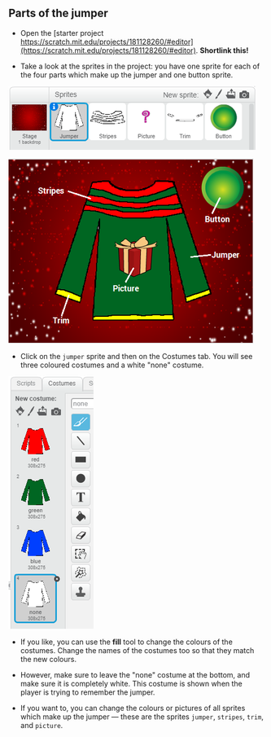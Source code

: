 ## Parts of the jumper

+ Open the [starter project https://scratch.mit.edu/projects/181128260/#editor](https://scratch.mit.edu/projects/181128260/#editor). **Shortlink this!**

+ Take a look at the sprites in the project: you have one sprite for each of the four parts which make up the jumper and one button sprite.

![Jumper sprites](images/jumper-sprites.png)

![Label the jumper](images/label-jumper.png)

+ Click on the `jumper` sprite and then on the Costumes tab. You will see three coloured costumes and a white "none" costume.

![Jumper costumes](images/jumper-costumes.png)

+ If you like, you can use the **fill** tool to change the colours of the costumes. Change the names of the costumes too so that they match the new colours.

+ However, make sure to leave the "none" costume at the bottom, and make sure it is completely white. This costume is shown when the player is trying to remember the jumper.

+ If you want to, you can change the colours or pictures of all sprites which make up the jumper — these are the sprites `jumper`, `stripes`, `trim`, and `picture`.
